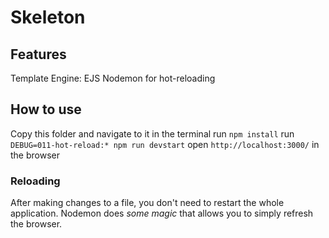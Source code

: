 # Skeleton

## Features

Template Engine: EJS
Nodemon for hot-reloading

## How to use

Copy this folder and navigate to it in the terminal
run `npm install`
run `DEBUG=011-hot-reload:* npm run devstart`
open `http://localhost:3000/` in the browser

### Reloading

After making changes to a file, you don't need to restart the whole application. Nodemon does *some magic* that allows you to simply refresh the browser.
